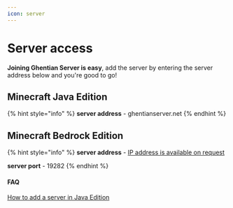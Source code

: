 ```yaml
---
icon: server
---
```


# Server access

**Joining Ghentian Server is easy**, add the server by entering the server address below and you're good to go!

## Minecraft Java Edition

{% hint style="info" %}
**server address** - ghentianserver.net
{% endhint %}

## Minecraft Bedrock Edition

{% hint style="info" %}
**server address** - [IP address is available on request](mailto:hello@davevancauwenberghe.be)

**server port** - 19282
{% endhint %}

#### FAQ

[How to add a server in Java Edition](https://ghentianserver.net/index.php/2024/12/29/adding-server-to-java-edition/)
